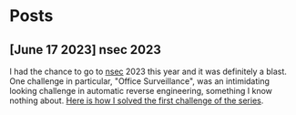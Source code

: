 # Posts

## [June 17 2023] nsec 2023

I had the chance to go to [nsec](https://www.nsec.io/) 2023 this year and it was definitely a blast. One challenge in particular,
"Office Surveillance", was an intimidating looking challenge in automatic reverse engineering, something I know nothing about. 
[Here is how I solved the first challenge of the series](./posts/nsec2023_cams.md).



